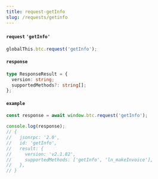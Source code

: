 ```yaml
---
title: request-getInfo
slug: /requests/getinfo
---
```


#### `request` `'getInfo'`

```ts
globalThis.btc.request('getInfo');
```

#### `response`

```ts
type ResponseResult = {
  version: string;
  supportedMethods?: string[];
};
```

#### `example`

```ts
const response = await window.btc.request('getInfo');

console.log(response);
// {
//   jsonrpc: '2.0',
//   id: 'getInfo',
//   result: {
//     version: 'v2.1.82',
//     supportedMethods: ['getInfo', 'ln_makeInvoice'],
//   },
// }
```
